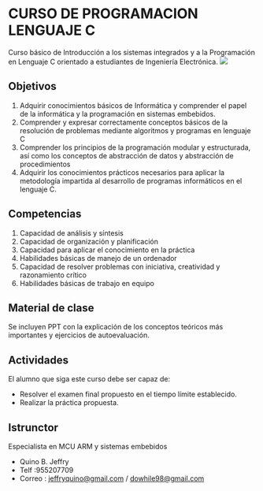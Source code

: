 # CURSO DE PROGRAMACION LENGUAJE C
Curso básico de Introducción a los sistemas integrados y a la Programación en Lenguaje C orientado a estudiantes de Ingeniería Electrónica.
<img src="https://user-images.githubusercontent.com/47931397/148652755-fb13fd26-8a3f-408d-878d-bbacc4730611.png">
## Objetivos
1. Adquirir conocimientos básicos de Informática y comprender el papel de la informática y la programación en sistemas embebidos.
2. Comprender y expresar correctamente conceptos básicos de la resolución de problemas mediante algoritmos y programas en lenguaje C
3. Comprender los principios de la programación modular y estructurada, así como los conceptos de abstracción de datos y abstracción de procedimientos
4. Adquirir los conocimientos prácticos necesarios para aplicar la metodología impartida al desarrollo de programas informáticos en el lenguaje C.

## Competencias
1. Capacidad de análisis y síntesis
2. Capacidad de organización y planificación
3. Capacidad para aplicar el conocimiento en la práctica
4. Habilidades básicas de manejo de un ordenador
5. Capacidad de resolver problemas con iniciativa, creatividad y razonamiento crítico
6. Habilidades básicas de trabajo en equipo

## Material de clase 
Se incluyen PPT con la explicación de los conceptos teóricos más importantes y ejercicios de autoevaluación.

## Actividades
El alumno que siga este curso debe ser capaz de:
- Resolver el examen final propuesto en el tiempo límite establecido.
- Realizar la práctica propuesta.

## Istrunctor 
Especialista en MCU ARM y sistemas embebidos
- Quino B. Jeffry
- Telf     :955207709
- Correo   : jeffryquino@gmail.com / dowhile98@gmail.com
